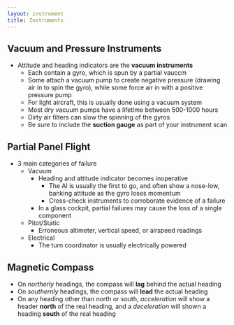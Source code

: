 ```yaml
---
layout: instrument
title: Instruments
---
```


## Vacuum and Pressure Instruments

- Attitude and heading indicators are the **vacuum instruments**
	- Each contain a gyro, which is spun by a partial vauccm
	- Some attach a vacuum pump to create negative pressure (drawing air in to spin the gyro), while some force air in with a positive pressure pump
	- For light aircraft, this is usually done using a vacuum system
	- Most dry vacuum pumps have a lifetime between 500-1000 hours
	- Dirty air filters can slow the spinning of the gyros
	- Be sure to include the **suction gauge** as part of your instrument scan

## Partial Panel Flight

- 3 main categories of failure
	- Vacuum
		- Heading and attitude indicator becomes inoperative
			- The AI is usually the first to go, and often show a nose-low, banking attitude as the gyro loses momentum
			- Cross-check instruments to corroborate evidence of a failure
		- In a glass cockpit, partial failures may cause the loss of a single component
	- Pitot/Static
		- Erroneous altimeter, vertical speed, or airspeed readings
	- Electrical
		- The turn coordinator is usually electrically powered

## Magnetic Compass

- On *northerly* headings, the compass will **lag** behind the actual heading
- On *southernly* headings, the compass will **lead** the actual heading
- On any heading other than north or south, *acceleration* will show a header **north** of the real heading, and a *deceleration* will shown a heading **south** of the real heading
